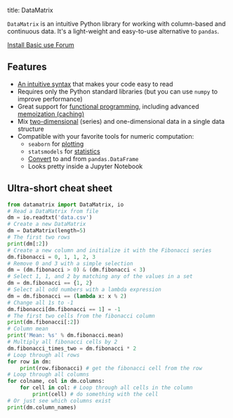 title: DataMatrix

`DataMatrix` is an intuitive Python library for working with column-based and continuous data. It's a light-weight and easy-to-use alternative to `pandas`.

<div class="btn-group" role="group" aria-label="...">
  <a role="button" class="btn btn-success" href="%url:install%">
		<span class="glyphicon glyphicon-download" aria-hidden="true"></span>
		Install
	 </a>
  <a role="button" class="btn btn-success" href="%url:basic%">
  <span class="glyphicon glyphicon-education" aria-hidden="true"></span>
  	Basic use
  </a>
  <a role="button" class="btn btn-success" href="http://forum.cogsci.nl/">
  <span class="glyphicon glyphicon-comment" aria-hidden="true"></span>
  Forum</a>
</div>


## Features

- [An intuitive syntax](%link:basic%) that makes your code easy to read
- Requires only the Python standard libraries (but you can use `numpy` to improve performance)
- Great support for [functional programming](%link:functional%), including advanced [memoization (caching)](%link:memoization%)
- Mix [two-dimensional](%link:series%) (series) and one-dimensional data in a single data structure
- Compatible with your favorite tools for numeric computation:
    - `seaborn` for [plotting](%link:plotting%)
    - `statsmodels` for [statistics](%link:statistics%)
    - [Convert](%link:convert%) to and from `pandas.DataFrame`
    - Looks pretty inside a Jupyter Notebook


## Ultra-short cheat sheet

~~~python
from datamatrix import DataMatrix, io
# Read a DataMatrix from file
dm = io.readtxt('data.csv')
# Create a new DataMatrix
dm = DataMatrix(length=5)
# The first two rows
print(dm[:2])
# Create a new column and initialize it with the Fibonacci series
dm.fibonacci = 0, 1, 1, 2, 3
# Remove 0 and 3 with a simple selection
dm = (dm.fibonacci > 0) & (dm.fibonacci < 3)
# Select 1, 1, and 2 by matching any of the values in a set
dm = dm.fibonacci == {1, 2}
# Select all odd numbers with a lambda expression
dm = dm.fibonacci == (lambda x: x % 2)
# Change all 1s to -1
dm.fibonacci[dm.fibonacci == 1] = -1
# The first two cells from the fibonacci column
print(dm.fibonacci[:2])
# Column mean
print('Mean: %s' % dm.fibonacci.mean)
# Multiply all fibonacci cells by 2
dm.fibonacci_times_two = dm.fibonacci * 2
# Loop through all rows
for row in dm:
    print(row.fibonacci) # get the fibonacci cell from the row
# Loop through all columns
for colname, col in dm.columns:
    for cell in col: # Loop through all cells in the column
        print(cell) # do something with the cell
# Or just see which columns exist
print(dm.column_names)
~~~
